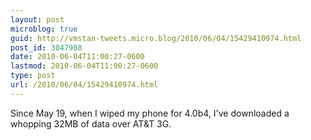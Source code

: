 ```yaml
---
layout: post
microblog: true
guid: http://vmstan-tweets.micro.blog/2010/06/04/15429410974.html
post_id: 3047908
date: 2010-06-04T11:00:27-0600
lastmod: 2010-06-04T11:00:27-0600
type: post
url: /2010/06/04/15429410974.html
---
```

Since May 19, when I wiped my phone for 4.0b4, I've downloaded a whopping 32MB of data over AT&T 3G.
